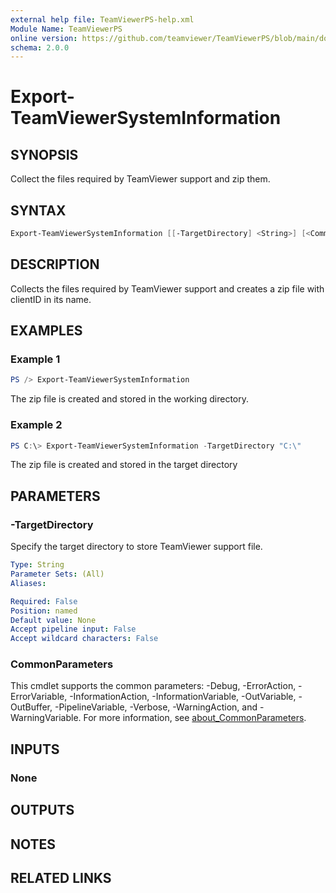 ```yaml
---
external help file: TeamViewerPS-help.xml
Module Name: TeamViewerPS
online version: https://github.com/teamviewer/TeamViewerPS/blob/main/docs/Cmdlets_help/Export-TeamViewerSystemInformation.md
schema: 2.0.0
---
```


# Export-TeamViewerSystemInformation

## SYNOPSIS

Collect the files required by TeamViewer support and zip them.

## SYNTAX

```powershell
Export-TeamViewerSystemInformation [[-TargetDirectory] <String>] [<CommonParameters>]
```

## DESCRIPTION

Collects the files required by TeamViewer support and creates a zip file with clientID in its name.

## EXAMPLES

### Example 1

```powershell
PS /> Export-TeamViewerSystemInformation
```

The zip file is created and stored in the working directory.

### Example 2

```powershell
PS C:\> Export-TeamViewerSystemInformation -TargetDirectory "C:\"
```

The zip file is created and stored in the target directory

## PARAMETERS

### -TargetDirectory

Specify the target directory to store TeamViewer support file.

```yaml
Type: String
Parameter Sets: (All)
Aliases:

Required: False
Position: named
Default value: None
Accept pipeline input: False
Accept wildcard characters: False
```

### CommonParameters

This cmdlet supports the common parameters: -Debug, -ErrorAction, -ErrorVariable, -InformationAction, -InformationVariable, -OutVariable, -OutBuffer, -PipelineVariable, -Verbose, -WarningAction, and -WarningVariable. For more information, see [about_CommonParameters](http://go.microsoft.com/fwlink/?LinkID=113216).

## INPUTS

### None

## OUTPUTS

## NOTES

## RELATED LINKS
